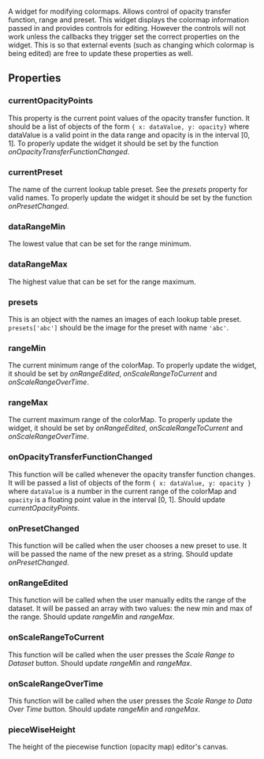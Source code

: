 A widget for modifying colormaps.  Allows control of opacity transfer function, range and preset.  This widget displays the colormap information passed in and provides controls for editing.  However the controls will not work unless the callbacks they trigger set the correct properties on the widget.  This is so that external events (such as changing which colormap is being edited) are free to update these properties as well.

## Properties

### currentOpacityPoints

This property is the current point values of the opacity transfer function.  It should be a list of objects of the form `{ x: dataValue, y: opacity}` where dataValue is a valid point in the data range and opacity is in the interval [0, 1].  To properly update the widget it should be set by the function *onOpacityTransferFunctionChanged*.

### currentPreset

The name of the current lookup table preset.  See the *presets* property for valid names.  To properly update the widget it should be set by the function *onPresetChanged*.

### dataRangeMin

The lowest value that can be set for the range minimum.

### dataRangeMax

The highest value that can be set for the range maximum.

### presets

This is an object with the names an images of each lookup table preset.  `presets['abc']` should be the image for the preset with name `'abc'`.

### rangeMin

The current minimum range of the colorMap.  To properly update the widget, it should be set by *onRangeEdited*, *onScaleRangeToCurrent* and *onScaleRangeOverTime*.

### rangeMax

The current maximum range of the colorMap.  To properly update the widget, it should be set by *onRangeEdited*, *onScaleRangeToCurrent* and *onScaleRangeOverTime*.

### onOpacityTransferFunctionChanged

This function will be called whenever the opacity transfer function changes.  It will be passed a list of objects of the form `{ x: dataValue, y: opacity }` where `dataValue` is a number in the current range of the colorMap and `opacity` is a floating point value in the interval [0, 1].  Should update *currentOpacityPoints*.

### onPresetChanged

This function will be called when the user chooses a new preset to use.  It will be passed the name of the new preset as a string. Should update *onPresetChanged*.

### onRangeEdited

This function will be called when the user manually edits the range of the dataset.  It will be passed an array with two values: the new min and max of the range.  Should update *rangeMin* and *rangeMax*.

### onScaleRangeToCurrent

This function will be called when the user presses the *Scale Range to Dataset* button.  Should update *rangeMin* and *rangeMax*.

### onScaleRangeOverTime

This function will be called when the user presses the *Scale Range to Data Over Time* button.  Should update *rangeMin* and *rangeMax*.

### pieceWiseHeight

The height of the piecewise function (opacity map) editor's canvas.
